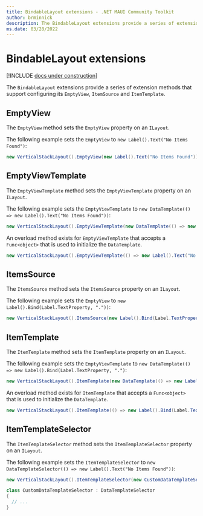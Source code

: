 ```yaml
---
title: BindableLayout extensions - .NET MAUI Community Toolkit
author: brminnick
description: The BindableLayout extensions provide a series of extension methods that support configuring its EmptyView, ItemSource and ItemTemplate.
ms.date: 03/28/2022
---
```


# BindableLayout extensions

[!INCLUDE [docs under construction](../../includes/preview-note.md)]

The `BindableLayout` extensions provide a series of extension methods that support configuring its `EmptyView`, `ItemSource` and `ItemTemplate`.

## EmptyView

The `EmptyView` method sets the `EmptyView` property on an `ILayout`.

The following example sets the `EmptyView` to `new Label().Text("No Items Found")`:

```csharp
new VerticalStackLayout().EmptyView(new Label().Text("No Items Found"));
```

## EmptyViewTemplate

The `EmptyViewTemplate` method sets the `EmptyViewTemplate` property on an `ILayout`.

The following example sets the `EmptyViewTemplate` to `new DataTemplate(() => new Label().Text("No Items Found"))`:

```csharp
new VerticalStackLayout().EmptyViewTemplate(new DataTemplate(() => new Label().Text("No Items Found")));
```

An overload method exists for `EmptyViewTemplate` that accepts a `Func<object>` that is used to initialize the `DataTemplate`.

```csharp
new VerticalStackLayout().EmptyViewTemplate(() => new Label().Text("No Items Found"));
```

## ItemsSource

The `ItemsSource` method sets the `ItemsSource` property on an `ILayout`.

The following example sets the `EmptyView` to `new Label().Bind(Label.TextProperty, "."))`:

```csharp
new VerticalStackLayout().ItemsSource(new Label().Bind(Label.TextProperty, "."));
```

## ItemTemplate

The `ItemTemplate` method sets the `ItemTemplate` property on an `ILayout`.

The following example sets the `EmptyViewTemplate` to `new DataTemplate(() => new Label().Bind(Label.TextProperty, ".")`:

```csharp
new VerticalStackLayout().ItemTemplate(new DataTemplate(() => new Label().Bind(Label.TextProperty, ".")));
```

An overload method exists for `ItemTemplate` that accepts a `Func<object>` that is used to initialize the `DataTemplate`.

```csharp
new VerticalStackLayout().ItemTemplate(() => new Label().Bind(Label.TextProperty, "."));
```

## ItemTemplateSelector

The `ItemTemplateSelector` method sets the `ItemTemplateSelector` property on an `ILayout`.

The following example sets the `ItemTemplateSelector` to `new DataTemplateSelector(() => new Label().Text("No Items Found"))`:

```csharp
new VerticalStackLayout().ItemTemplateSelector(new CustomDataTemplateSelector())

class CustomDataTemplateSelector : DataTemplateSelector
{
  // ...
}
```
